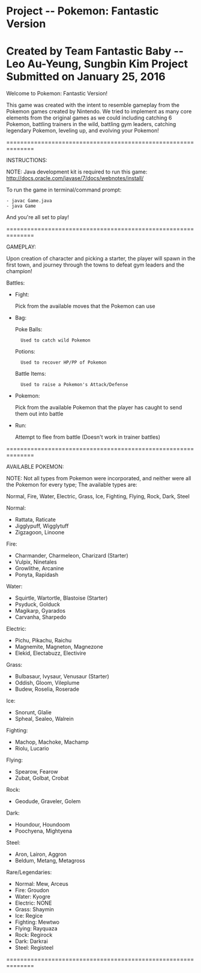 
Project -- Pokemon: Fantastic Version
==============================================================
Created by Team Fantastic Baby -- Leo Au-Yeung, Sungbin Kim
Project Submitted on January 25, 2016
==============================================================

Welcome to Pokemon: Fantastic Version!

This game was created with the intent to resemble gameplay
from the Pokemon games created by Nintendo.
We tried to implement as many core elements from the original
games as we could including catching 6 Pokemon, battling trainers
in the wild, battling gym leaders, catching legendary Pokemon,
leveling up, and evolving your Pokemon!

==============================================================

INSTRUCTIONS:

NOTE: Java development kit is required to run this game:
http://docs.oracle.com/javase/7/docs/webnotes/install/

To run the game in terminal/command prompt:

	- javac Game.java
	- java Game

And you're all set to play!

==============================================================

GAMEPLAY:

Upon creation of character and picking a starter, the player
will spawn in the first town, and journey through the towns
to defeat gym leaders and the champion!

Battles:

- Fight:

	Pick from the available moves that the Pokemon can use
	
- Bag:

	Poke Balls:
	
		Used to catch wild Pokemon
		
	Potions:
	
		Used to recover HP/PP of Pokemon
		
	Battle Items:
	
		Used to raise a Pokemon's Attack/Defense
		
- Pokemon:

	Pick from the available Pokemon that the player has
	caught to send them out into battle
- Run:

	Attempt to flee from battle (Doesn't work in trainer battles)

==============================================================

AVAILABLE POKEMON:

NOTE: Not all types from Pokemon were incorporated, and neither
were all the Pokemon for every type; The available types are:

Normal, Fire, Water, Electric, Grass, Ice, Fighting, Flying, Rock, Dark, Steel

Normal:
- Rattata, Raticate
- Jigglypuff, Wigglytuff
- Zigzagoon, Linoone

Fire:
- Charmander, Charmeleon, Charizard (Starter)
- Vulpix, Ninetales
- Growlithe, Arcanine
- Ponyta, Rapidash

Water:
- Squirtle, Wartortle, Blastoise (Starter)
- Psyduck, Golduck
- Magikarp, Gyarados
- Carvanha, Sharpedo

Electric:
- Pichu, Pikachu, Raichu
- Magnemite, Magneton, Magnezone
- Elekid, Electabuzz, Electivire

Grass:
- Bulbasaur, Ivysaur, Venusaur (Starter)
- Oddish, Gloom, Vileplume
- Budew, Roselia, Roserade

Ice:
- Snorunt, Glalie
- Spheal, Sealeo, Walrein

Fighting:
- Machop, Machoke, Machamp
- Riolu, Lucario

Flying:
- Spearow, Fearow
- Zubat, Golbat, Crobat

Rock:
- Geodude, Graveler, Golem

Dark:
- Houndour, Houndoom
- Poochyena, Mightyena

Steel:
- Aron, Lairon, Aggron
- Beldum, Metang, Metagross

Rare/Legendaries:
- Normal: Mew, Arceus
- Fire: Groudon
- Water: Kyogre
- Electric: NONE
- Grass: Shaymin
- Ice: Regice
- Fighting: Mewtwo
- Flying: Rayquaza
- Rock: Regirock
- Dark: Darkrai
- Steel: Registeel

==============================================================
